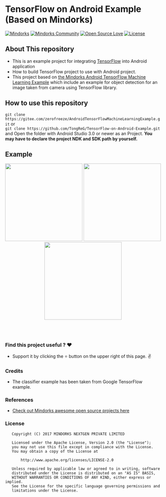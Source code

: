 # TensorFlow on Android Example (Based on Mindorks)
[![Mindorks](https://img.shields.io/badge/mindorks-opensource-blue.svg)](https://mindorks.com/open-source-projects)
[![Mindorks Community](https://img.shields.io/badge/join-community-blue.svg)](https://mindorks.com/join-community)
[![Open Source Love](https://badges.frapsoft.com/os/v1/open-source.svg?v=102)](https://opensource.org/licenses/Apache-2.0)
[![License](https://img.shields.io/badge/license-Apache%202.0-blue.svg)](https://github.com/amitshekhariitbhu/AndroidTensorFlowMachineLearningExample/blob/master/LICENSE)

## About This repository
* This is an example project for integrating [TensorFlow](https://github.com/tensorflow/tensorflow) into Android application
* How to build TensorFlow project to use with Android project.
* This project based on [the Mindorks Android TensorFlow Machine Learning Example](https://github.com/MindorksOpenSource/AndroidTensorFlowMachineLearningExample) which include an example for object detection for an image taken from camera using TensorFlow library.

## How to use this repository
`git clone https://gitee.com/zerofreeze/AndroidTensorFlowMachineLearningExample.git` or </br>
`git clone https://github.com/TongReG/TensorFlow-on-Android-Example.git` and Open the folder with Android Studio 3.0 or newer as an Project.
**You may have to declare the project NDK and SDK path by yourself.**

## Example
<p align="center">
  <img src="https://raw.githubusercontent.com/MindorksOpenSource/AndroidTensorFlowMachineLearningExample/master/assets/keyboard_example.png" width="250">
  <img src="https://raw.githubusercontent.com/MindorksOpenSource/AndroidTensorFlowMachineLearningExample/master/assets/pen_example.png" width="250">
  <img src="https://raw.githubusercontent.com/MindorksOpenSource/AndroidTensorFlowMachineLearningExample/master/assets/wallet_example.png" width="250">
</p>
<br>
<br>

### Find this project useful ? :heart:
* Support it by clicking the :star: button on the upper right of this page. :v:

### Credits
* The classifier example has been taken from Google TensorFlow example.

### References
* [Check out Mindorks awesome open source projects here](https://mindorks.com/open-source-projects)

### License
```
   Copyright (C) 2017 MINDORKS NEXTGEN PRIVATE LIMITED

   Licensed under the Apache License, Version 2.0 (the "License");
   you may not use this file except in compliance with the License.
   You may obtain a copy of the License at

       http://www.apache.org/licenses/LICENSE-2.0

   Unless required by applicable law or agreed to in writing, software
   distributed under the License is distributed on an "AS IS" BASIS,
   WITHOUT WARRANTIES OR CONDITIONS OF ANY KIND, either express or implied.
   See the License for the specific language governing permissions and
   limitations under the License.
```
